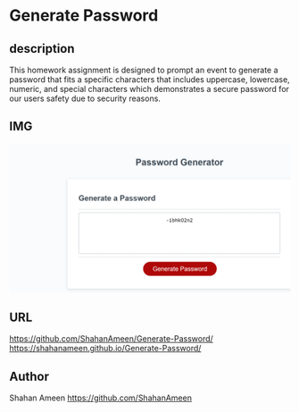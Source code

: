 # Generate Password

## description
This homework assignment is designed to prompt an event to generate a password that fits a specific characters that includes uppercase, lowercase, numeric, and special characters which demonstrates a secure password for our users safety due to security reasons.

## IMG
![Application screenshot](https://github.com/shahanameen/Generate-Password/blob/master/assets/password.png?raw=true)
## URL
https://github.com/ShahanAmeen/Generate-Password/
https://shahanameen.github.io/Generate-Password/ 
## Author
Shahan Ameen
https://github.com/ShahanAmeen 
